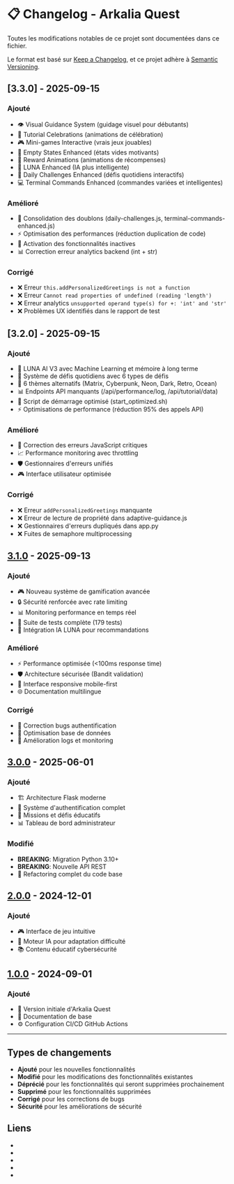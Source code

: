 # 📋 Changelog - Arkalia Quest

Toutes les modifications notables de ce projet sont documentées dans ce fichier.

Le format est basé sur [Keep a Changelog](https://keepachangelog.com/fr/1.0.0/),
et ce projet adhère à [Semantic Versioning](https://semver.org/spec/v2.0.0.html).

## [3.3.0] - 2025-09-15

### Ajouté
- 👁️ Visual Guidance System (guidage visuel pour débutants)
- 🎉 Tutorial Celebrations (animations de célébration)
- 🎮 Mini-games Interactive (vrais jeux jouables)
- 🌟 Empty States Enhanced (états vides motivants)
- 🎉 Reward Animations (animations de récompenses)
- 🌙 LUNA Enhanced (IA plus intelligente)
- 🎯 Daily Challenges Enhanced (défis quotidiens interactifs)
- 💻 Terminal Commands Enhanced (commandes variées et intelligentes)

### Amélioré
- 🔧 Consolidation des doublons (daily-challenges.js, terminal-commands-enhanced.js)
- ⚡ Optimisation des performances (réduction duplication de code)
- 🎯 Activation des fonctionnalités inactives
- 📊 Correction erreur analytics backend (int + str)

### Corrigé
- ❌ Erreur `this.addPersonalizedGreetings is not a function`
- ❌ Erreur `Cannot read properties of undefined (reading 'length')`
- ❌ Erreur analytics `unsupported operand type(s) for +: 'int' and 'str'`
- ❌ Problèmes UX identifiés dans le rapport de test

## [3.2.0] - 2025-09-15

### Ajouté
- 🌙 LUNA AI V3 avec Machine Learning et mémoire à long terme
- 🎯 Système de défis quotidiens avec 6 types de défis
- 🎨 6 thèmes alternatifs (Matrix, Cyberpunk, Neon, Dark, Retro, Ocean)
- 📊 Endpoints API manquants (/api/performance/log, /api/tutorial/data)
- 🚀 Script de démarrage optimisé (start_optimized.sh)
- ⚡ Optimisations de performance (réduction 95% des appels API)

### Amélioré
- 🔧 Correction des erreurs JavaScript critiques
- 📈 Performance monitoring avec throttling
- 🛡️ Gestionnaires d'erreurs unifiés
- 🎮 Interface utilisateur optimisée

### Corrigé
- ❌ Erreur `addPersonalizedGreetings` manquante
- ❌ Erreur de lecture de propriété dans adaptive-guidance.js
- ❌ Gestionnaires d'erreurs dupliqués dans app.py
- ❌ Fuites de semaphore multiprocessing

## [3.1.0] - 2025-09-13

### Ajouté
- 🎮 Nouveau système de gamification avancée
- 🔒 Sécurité renforcée avec rate limiting
- 📊 Monitoring performance en temps réel
- 🧪 Suite de tests complète (179 tests)
- 🤖 Intégration IA LUNA pour recommandations

### Amélioré
- ⚡ Performance optimisée (<100ms response time)
- 🛡️ Architecture sécurisée (Bandit validation)
- 📱 Interface responsive mobile-first
- 🌐 Documentation multilingue

### Corrigé
- 🐛 Correction bugs authentification
- 🔧 Optimisation base de données
- 📝 Amélioration logs et monitoring

## [3.0.0] - 2025-06-01

### Ajouté
- 🏗️ Architecture Flask moderne
- 🔐 Système d'authentification complet
- 🎯 Missions et défis éducatifs
- 📊 Tableau de bord administrateur

### Modifié
- **BREAKING**: Migration Python 3.10+
- **BREAKING**: Nouvelle API REST
- 🔄 Refactoring complet du code base

## [2.0.0] - 2024-12-01

### Ajouté
- 🎮 Interface de jeu intuitive
- 🧠 Moteur IA pour adaptation difficulté
- 📚 Contenu éducatif cybersécurité

## [1.0.0] - 2024-09-01

### Ajouté
- 🌟 Version initiale d'Arkalia Quest
- 📖 Documentation de base
- ⚙️ Configuration CI/CD GitHub Actions

---

## Types de changements

- **Ajouté** pour les nouvelles fonctionnalités
- **Modifié** pour les modifications des fonctionnalités existantes  
- **Déprécié** pour les fonctionnalités qui seront supprimées prochainement
- **Supprimé** pour les fonctionnalités supprimées
- **Corrigé** pour les corrections de bugs
- **Sécurité** pour les améliorations de sécurité

## Liens

- [Unreleased]: https://github.com/arkalia-luna-system/arkalia-quest/compare/v3.1.0...HEAD
- [3.1.0]: https://github.com/arkalia-luna-system/arkalia-quest/compare/v3.0.0...v3.1.0
- [3.0.0]: https://github.com/arkalia-luna-system/arkalia-quest/compare/v2.0.0...v3.0.0
- [2.0.0]: https://github.com/arkalia-luna-system/arkalia-quest/compare/v1.0.0...v2.0.0
- [1.0.0]: https://github.com/arkalia-luna-system/arkalia-quest/releases/tag/v1.0.0
